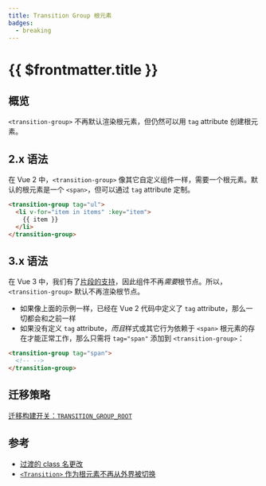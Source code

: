 ```yaml
---
title: Transition Group 根元素
badges:
  - breaking
---
```


# {{ $frontmatter.title }} <MigrationBadges :badges="$frontmatter.badges" />

## 概览

`<transition-group>` 不再默认渲染根元素，但仍然可以用 `tag` attribute 创建根元素。

## 2.x 语法

在 Vue 2 中，`<transition-group>` 像其它自定义组件一样，需要一个根元素。默认的根元素是一个 `<span>`，但可以通过  `tag` attribute 定制。

```html
<transition-group tag="ul">
  <li v-for="item in items" :key="item">
    {{ item }}
  </li>
</transition-group>
```

## 3.x 语法

在 Vue 3 中，我们有了[片段的支持](/guide/migration/fragments.html)，因此组件不再*需要*根节点。所以，`<transition-group>` 默认不再渲染根节点。

- 如果像上面的示例一样，已经在 Vue 2 代码中定义了 `tag` attribute，那么一切都会和之前一样
- 如果没有定义 `tag` attribute，*而且*样式或其它行为依赖于 `<span>` 根元素的存在才能正常工作，那么只需将 `tag="span"` 添加到 `<transition-group>`：

```html
<transition-group tag="span">
  <!-- -->
</transition-group>
```

## 迁移策略

[迁移构建开关：`TRANSITION_GROUP_ROOT`](migration-build.html#兼容性配置)

## 参考

- [过渡的 class 名更改](/guide/migration/transition.html)
- [`<Transition>` 作为根元素不再从外界被切换](/guide/migration/transition-as-root.html)
